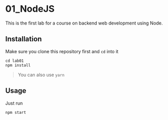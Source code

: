 # 01_NodeJS
This is the first lab for a course on backend web development using Node.

## Installation
Make sure you clone this repository first and `cd` into it
```
cd lab01
npm install
```
> You can also use `yarn`

## Usage
Just run
```
npm start
```
